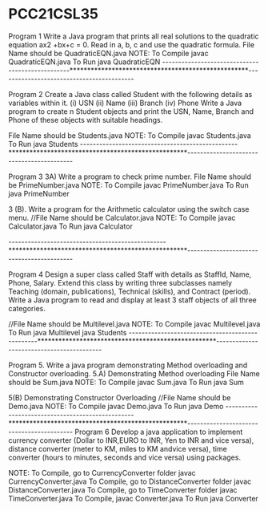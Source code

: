 # PCC21CSL35

Program 1 
Write a Java program that prints all real solutions to the quadratic equation ax2 +bx+c = 0. Read in a, b, c and use the quadratic formula.
File Name should be QuadraticEQN.java
NOTE:
To Compile
javac QuadraticEQN.java
To Run
java QuadraticEQN
-------------------------------------------------***************************************************------------------------------------------

Program 2 
Create a Java class called Student with the following details as variables within it.
(i) USN
(ii) Name
(iii) Branch
(iv) Phone
Write a Java program to create n Student objects and print the USN, Name, Branch and Phone of these objects with suitable headings.

File Name should be Students.java
NOTE:
To Compile
javac Students.java
To Run
java Students
-------------------------------------------------***************************************************------------------------------------------

Program 3
3A) Write a program to check prime number.
File Name should be PrimeNumber.java
NOTE:
To Compile
javac PrimeNumber.java
To Run
java PrimeNumber

3 (B). Write a program for the Arithmetic calculator using the switch case menu.
//File Name should be Calculator.java
NOTE:
To Compile
javac Calculator.java
To Run
java Calculator

-------------------------------------------------***************************************************------------------------------------------


Program 4 
Design a super class called Staff with details as StaffId, Name, Phone, Salary. Extend this class by writing three subclasses namely Teaching (domain, publications), Technical (skills), and Contract (period). Write a Java program to read and display at least 3 staff objects of all three categories.

//File Name should be Multilevel.java
NOTE:
To Compile
javac Multilevel.java
To Run
java Multilevel
java Students
-------------------------------------------------***************************************************------------------------------------------

Program 5. Write a java program demonstrating Method overloading and Constructor overloading.
5.A) Demonstrating Method overloading
File Name should be Sum.java
NOTE:
To Compile
javac Sum.java
To Run
java Sum

5(B) Demonstrating Constructor Overloading
//File Name should be Demo.java
NOTE:
To Compile
javac Demo.java
To Run
java Demo
-------------------------------------------------***************************************************------------------------------------------
Program 6
Develop a java application to implement currency converter (Dollar to INR,EURO to INR, Yen to INR and vice versa), distance converter (meter to KM, miles to KM andvice versa), time converter (hours to minutes, seconds and vice versa) using packages.

NOTE:
To Compile, go to CurrencyConverter folder
javac CurrencyConverter.java
To Compile, go to DistanceConverter folder
javac DistanceConverter.java
To Compile, go to TimeConverter folder
javac TimeConverter.java
To Compile,
javac Converter.java
To Run
java Converter


